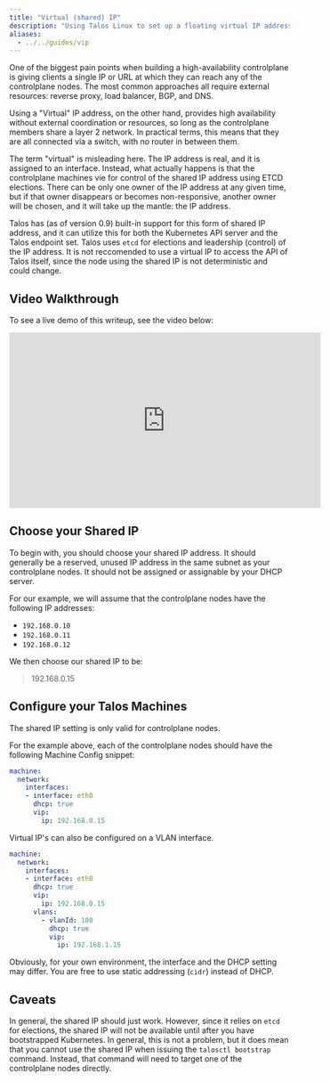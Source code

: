 ```yaml
---
title: "Virtual (shared) IP"
description: "Using Talos Linux to set up a floating virtual IP address for cluster access."
aliases:
  - ../../guides/vip
---
```


One of the biggest pain points when building a high-availability controlplane
is giving clients a single IP or URL at which they can reach any of the controlplane nodes.
The most common approaches all require external resources:  reverse proxy, load
balancer, BGP, and DNS.

Using a "Virtual" IP address, on the other hand, provides high availability
without external coordination or resources, so long as the controlplane members
share a layer 2 network.
In practical terms, this means that they are all connected via a switch, with no
router in between them.

The term "virtual" is misleading here.
The IP address is real, and it is assigned to an interface.
Instead, what actually happens is that the controlplane machines vie for
control of the shared IP address using ETCD elections.
There can be only one owner of the IP address at any given time, but if that
owner disappears or becomes non-responsive, another owner will be chosen,
and it will take up the mantle: the IP address.

Talos has (as of version 0.9) built-in support for this form of shared IP address,
and it can utilize this for both the Kubernetes API server and the Talos endpoint set.
Talos uses `etcd` for elections and leadership (control) of the IP address.
It is not reccomended to use a virtual IP to access the API of Talos itself, since the
node using the shared IP is not deterministic and could change.

## Video Walkthrough

To see a live demo of this writeup, see the video below:

<iframe width="560" height="315" src="https://www.youtube.com/embed/BfMGInHtFBc" frameborder="0" allow="accelerometer; autoplay; clipboard-write; encrypted-media; gyroscope; picture-in-picture" allowfullscreen></iframe>

## Choose your Shared IP

To begin with, you should choose your shared IP address.
It should generally be a reserved, unused IP address in the same subnet as
your controlplane nodes.
It should not be assigned or assignable by your DHCP server.

For our example, we will assume that the controlplane nodes have the following
IP addresses:

- `192.168.0.10`
- `192.168.0.11`
- `192.168.0.12`

We then choose our shared IP to be:

> 192.168.0.15

## Configure your Talos Machines

The shared IP setting is only valid for controlplane nodes.

For the example above, each of the controlplane nodes should have the following
Machine Config snippet:

```yaml
machine:
  network:
    interfaces:
    - interface: eth0
      dhcp: true
      vip:
        ip: 192.168.0.15
```

Virtual IP's can also be configured on a VLAN interface.

```yaml
machine:
  network:
    interfaces:
    - interface: eth0
      dhcp: true
      vip:
        ip: 192.168.0.15
      vlans:
        - vlanId: 100
          dhcp: true
          vip:
            ip: 192.168.1.15
```

Obviously, for your own environment, the interface and the DHCP setting may
differ.
You are free to use static addressing (`cidr`) instead of DHCP.

## Caveats

In general, the shared IP should just work.
However, since it relies on `etcd` for elections, the shared IP will not be 
available until after you have bootstrapped Kubernetes.
In general, this is not a problem, but it does mean that you cannot use the
shared IP when issuing the `talosctl bootstrap` command.
Instead, that command will need to target one of the controlplane nodes
directly.
